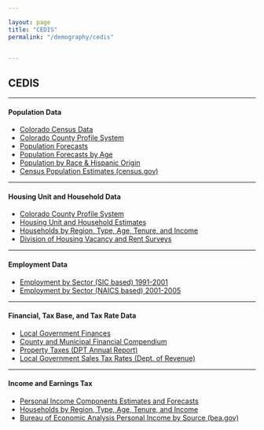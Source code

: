 ```yaml
---

layout: page
title: "CEDIS"
permalink: "/demography/cedis"

    
---
```

## CEDIS
- - -
#### Population Data
- [Colorado Census Data]()
- [Colorado County Profile System](https://dola.colorado.gov/demog_webapps/psc_parameters.jsf)
- [Population Forecasts]()
- [Population Forecasts by Age]()
- [Population by Race & Hispanic Origin]()
- [Census Population Estimates (census.gov)]()

- - -
#### Housing Unit and Household Data
- [Colorado County Profile System](https://dola.colorado.gov/demog_webapps/psc_parameters.jsf)
- [Housing Unit and Household Estimates]()
- [Households by Region, Type, Age, Tenure, and Income](https://dola.colorado.gov/households/income_parameters.jsf)
- [Division of Housing Vacancy and Rent Surveys](https://www.colorado.gov/pacific/dola/vacancy-rent-surveys)

- - -
#### Employment Data
- [Employment by Sector (SIC based) 1991-2001](https://dola.colorado.gov/demog_webapps/jss_parameters.jsf)
- [Employment by Sector (NAICS based) 2001-2005](https://dola.colorado.gov/demog_webapps/jsn_parameters.jsf)

- - -
#### Financial, Tax Base, and Tax Rate Data
- [Local Government Finances](https://dola.colorado.gov/lgis/lg_finances.jsf)
- [County and Municipal Financial Compendium](https://www.colorado.gov/pacific/dola/county-municipal-financial-compendium)
- [Property Taxes (DPT Annual Report)](https://www.colorado.gov/pacific/dola/annual-reports)
- [Local Government Sales Tax Rates (Dept. of Revenue)](http://www.taxview.state.co.us/QueryTaxrates.aspx?selected=1)

- - -
#### Income and Earnings Tax
- [Personal Income Components Estimates and Forecasts]()
- [Households by Region, Type, Age, Tenure, and Income](https://dola.colorado.gov/households/income_parameters.jsf)
- [Bureau of Economic Analysis Personal Income by Source (bea.gov)](http://www.bea.gov/regional/index.htm)
